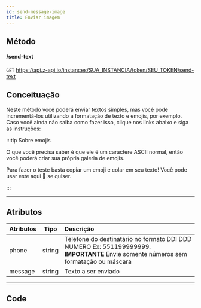 ```yaml
---
id: send-message-image
title: Enviar imagem
---
```


## Método

#### /send-text

`GET` https://api.z-api.io/instances/SUA_INSTANCIA/token/SEU_TOKEN/send-text

## Conceituação

Neste método você poderá enviar textos simples, mas você pode incrementá-los utilizando a formatação de texto e emojis, por exemplo. Caso você ainda não saiba como fazer isso, clique nos links abaixo e siga as instruções:

[formatar textos no whatsapp]: https://faq.whatsapp.com/general/chats/how-to-format-your-messages/?lang=pt_br
[copiar emojis]: https://fsymbols.com/pt/emoji/

:::tip Sobre emojis

O que você precisa saber é que ele é um caractere ASCII normal, então você poderá criar sua própria galeria de emojis.

Para fazer o teste basta copiar um emoji e colar em seu texto! Você pode usar este aqui 🤪 se quiser.

:::

---

## Atributos

| Atributos | Tipo | Descrição |
| :-- | :-: | :-- |
| phone | string | Telefone do destinatário no formato DDI DDD NUMERO Ex: 551199999999. **IMPORTANTE** Envie somente números sem formatação ou máscara |
| message | string | Texto a ser enviado |

---

## Code
